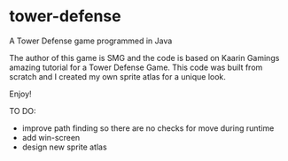 # tower-defense
A Tower Defense game programmed in Java

The author of this game is SMG and the code is based on Kaarin Gamings amazing tutorial for a Tower Defense Game.
This code was built from scratch and I created my own sprite atlas for a unique look.

Enjoy!

TO DO: 
- improve path finding so there are no checks for move during runtime
- add win-screen
- design new sprite atlas
